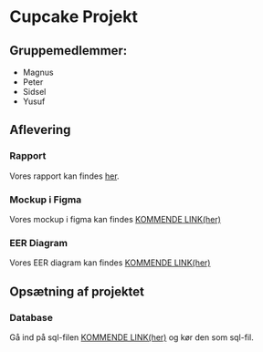 # Cupcake Projekt

## Gruppemedlemmer:
- Magnus
- Peter
- Sidsel
- Yusuf

## Aflevering
### Rapport
Vores rapport kan findes [her](rapport).

### Mockup i Figma
Vores mockup i figma kan findes [KOMMENDE LINK(her)]()

### EER Diagram
Vores EER diagram kan findes [KOMMENDE LINK(her)]()

## Opsætning af projektet

### Database

Gå ind på sql-filen [KOMMENDE LINK(her)]() og kør den som sql-fil.
